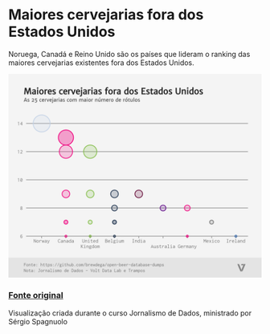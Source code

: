 # Maiores cervejarias fora dos Estados Unidos

Noruega, Canadá e Reino Unido são os países que lideram o ranking das maiores cervejarias existentes fora dos Estados Unidos.

![Gráfico 1](top25_cervejarias_out_us.png)

### [Fonte original](https://github.com/brewdega/open-beer-database-dumps )

Visualização criada durante o curso Jornalismo de Dados, ministrado por Sérgio Spagnuolo
